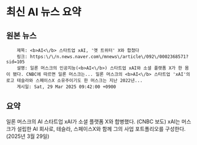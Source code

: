 # 최신 AI 뉴스 요약

## 원본 뉴스
		제목: <b>AI<\/b> 스타트업 xAI, '옛 트위터' X와 합쳤다
		링크: https:\/\/n.news.naver.com\/mnews\/article\/092\/0002368571?sid=105
		설명: 일론 머스크의 인공지능(<b>AI<\/b>) 스타트업 xAI와 소셜 플랫폼 X가 한 몸이 됐다. CNBC에 따르면 일론 머스크는... 일론 머스크의 <b>AI<\/b> 스타트업 'xAI'의 로고 테슬라와 스페이스X 소유주이기도 한 머스크는 지난 2022년... 
		게시일: Sat, 29 Mar 2025 09:42:00 +0900


## 요약
일론 머스크의 AI 스타트업 xAI가 소셜 플랫폼 X와 합병했다. (CNBC 보도) xAI는 머스크가 설립한 AI 회사로, 테슬라, 스페이스X와 함께 그의 사업 포트폴리오를 구성한다. (2025년 3월 29일)
